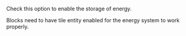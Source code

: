 Check this option to enable the storage of energy.

Blocks need to have tile entity enabled for the energy system to work properly.